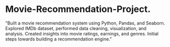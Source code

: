 # Movie-Recommendation-Project.
 "Built a movie recommendation system using Python, Pandas, and Seaborn. Explored IMDb dataset, performed data cleaning, visualization, and analysis. Created insights into movie ratings, earnings, and genres. Initial steps towards building a recommendation engine."
